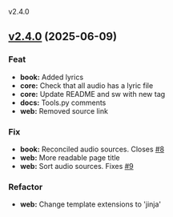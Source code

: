 
v2.4.0
## [v2.4.0](https://github.com/aleyoscar/resurrexit/compare/v2.3.0...v2.4.0) (2025-06-09)

### Feat

* **book:** Added lyrics
* **core:** Check that all audio has a lyric file
* **core:** Update README and sw with new tag
* **docs:** Tools.py comments
* **web:** Removed source link

### Fix

* **book:** Reconciled audio sources. Closes [#8](https://github.com/aleyoscar/resurrexit/issues/8)
* **web:** More readable page title
* **web:** Sort audio sources. Fixes [#9](https://github.com/aleyoscar/resurrexit/issues/9)

### Refactor

* **web:** Change template extensions to 'jinja'

